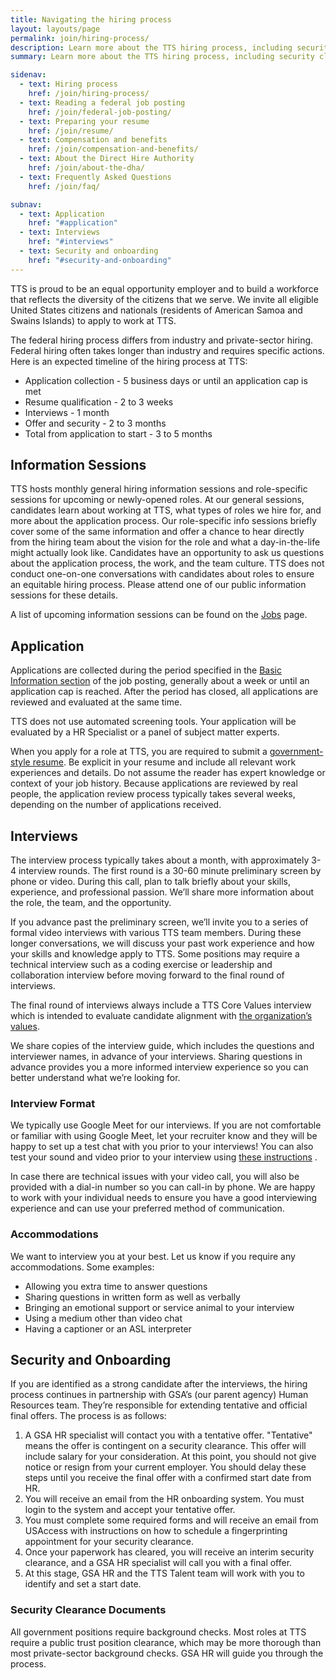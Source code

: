 ```yaml
---
title: Navigating the hiring process
layout: layouts/page
permalink: join/hiring-process/
description: Learn more about the TTS hiring process, including security clearances, onboarding, and hiring authorities.
summary: Learn more about the TTS hiring process, including security clearances, onboarding, and hiring authorities.

sidenav:
  - text: Hiring process
    href: /join/hiring-process/
  - text: Reading a federal job posting
    href: /join/federal-job-posting/
  - text: Preparing your resume
    href: /join/resume/
  - text: Compensation and benefits
    href: /join/compensation-and-benefits/
  - text: About the Direct Hire Authority
    href: /join/about-the-dha/
  - text: Frequently Asked Questions
    href: /join/faq/

subnav:
  - text: Application
    href: "#application"
  - text: Interviews
    href: "#interviews"
  - text: Security and onboarding
    href: "#security-and-onboarding"
---
```


TTS is proud to be an equal opportunity employer and to build a workforce
that reflects the diversity of the citizens that we serve. We invite all
eligible United States citizens and nationals (residents of American Samoa
and Swains Islands) to apply to work at TTS.

The federal hiring process differs from industry and private-sector hiring.
Federal hiring often takes longer than industry and requires specific
actions. Here is an expected timeline of the hiring process at TTS:

- Application collection - 5 business days or until an application cap is met
- Resume qualification - 2 to 3 weeks
- Interviews - 1 month
- Offer and security - 2 to 3 months
- Total from application to start - 3 to 5 months

## Information Sessions

TTS hosts monthly general hiring information sessions and role-specific
sessions for upcoming or newly-opened roles. At our general sessions,
candidates learn about working at TTS, what types of roles we hire for,
and more about the application process. Our role-specific info sessions
briefly cover some of the same information and offer a chance to hear directly
from the hiring team about the vision for the role and what a
day-in-the-life might actually look like. Candidates have an opportunity
to ask us questions about the application process, the work, and the team
culture. TTS does not conduct one-on-one conversations with candidates about
roles to ensure an equitable hiring process. Please attend one of our public
information sessions for these details.

A list of upcoming information sessions can be found on the [Jobs](/join) page.

## Application

Applications are collected during the period specified in the [Basic Information section](/join/federal-job-posting/#basic-information) of the job posting, generally about a week or until an application cap is reached. After the period has closed, all applications are reviewed and
evaluated  at the same time.

TTS does not use automated screening tools. Your application will be
evaluated by a HR Specialist or a panel of subject matter experts.

When you apply for a role at TTS, you are required to submit a [government-style resume](/join/resume). Be explicit in your resume and include all relevant work experiences and
details. Do not assume the reader has expert knowledge or context of your
job history. Because applications are reviewed by real people, the
application review process typically takes several weeks, depending on
the number of applications received.

## Interviews

The interview process typically takes about a month, with approximately 3-4 interview rounds. The first round is a 30-60 minute preliminary screen by phone or video. During this call, plan to talk briefly about your skills, experience, and professional passion. We’ll share more information about the role, the team, and the opportunity.

If you advance past the preliminary screen, we’ll invite you to a series of formal video interviews with various TTS team members. During these longer conversations, we will discuss your past work experience and how your skills and knowledge apply to TTS. Some positions may require a technical interview such as a coding exercise or leadership and collaboration interview before moving forward to the final round of interviews.

The final round of interviews always include a TTS Core Values interview which is intended to evaluate candidate alignment with [the organization’s values](https://handbook.tts.gsa.gov/about-us/tts-history/#our-values).

We share copies of the interview guide, which includes the questions and interviewer names, in advance of your interviews. Sharing questions in advance provides you a more informed interview experience so you can better understand what we’re looking for.

### Interview Format

We typically use Google Meet for our interviews. If you are not comfortable
or familiar with using Google Meet, let your recruiter know and they will
be happy to set up a test chat with you prior to your interviews! You can
also test your sound and video prior to your interview using
[these instructions](https://support.google.com/meet/answer/10409699?hl=en)
.

In case there are technical issues with your video call, you will also be
provided with a dial-in number so you can call-in by phone. We are happy to
work with your individual needs to ensure you have a good interviewing
experience and can use your preferred method of communication.

### Accommodations

We want to interview you at your best. Let us know if you require any
accommodations. Some examples:

- Allowing you extra time to answer questions
- Sharing questions in written form as well as verbally
- Bringing an emotional support or service animal to your interview
- Using a medium other than video chat
- Having a captioner or an ASL interpreter

## Security and Onboarding

If you are identified as a strong candidate after the interviews, the
hiring process continues in partnership with GSA’s (our parent agency)
Human Resources team. They’re responsible for extending tentative and
official final offers. The process is as follows:

1. A GSA HR specialist will contact you with a tentative offer.
  "Tentative" means the offer is contingent on a security clearance.
  This offer will include salary for your consideration. At this point,
  you should not give notice or resign from your current employer. You
  should delay these steps until you receive the final offer with a
  confirmed start date from HR.
2. You will receive an email from the HR onboarding system. You must
  login to the system and accept your tentative offer.
3. You must complete some required forms and will receive an email from
  USAccess with instructions on how to schedule a fingerprinting appointment
  for your security clearance.
4. Once your paperwork has cleared, you will receive an interim security
  clearance, and a GSA HR specialist will call you with a final offer.
5. At this stage, GSA HR and the TTS Talent team will work with you to
  identify and set a start date.

### Security Clearance Documents

All government positions require background checks. Most roles at TTS
require a public trust position clearance, which may be more thorough
than most private-sector background checks. GSA HR will guide you through the process.
